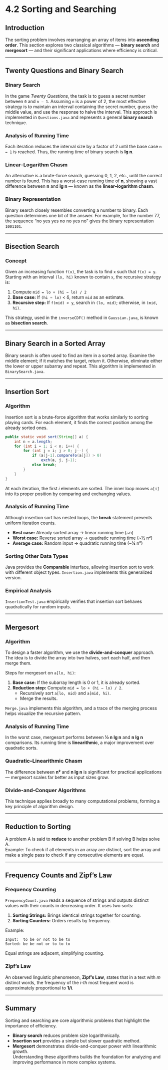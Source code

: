 # 4.2 Sorting and Searching

## Introduction
The sorting problem involves rearranging an array of items into **ascending order**. This section explores two classical algorithms — **binary search** and **mergesort** — and their significant applications where efficiency is critical.

---

## Twenty Questions and Binary Search

### Binary Search
In the game *Twenty Questions*, the task is to guess a secret number between `0` and `n − 1`. Assuming `n` is a power of 2, the most effective strategy is to maintain an interval containing the secret number, guess the middle value, and use the response to halve the interval. This approach is implemented in `Questions.java` and represents a general **binary search** technique.

### Analysis of Running Time
Each iteration reduces the interval size by a factor of 2 until the base case `n = 1` is reached. Thus, the running time of binary search is **lg n**.

### Linear–Logarithm Chasm
An alternative is a brute-force search, guessing 0, 1, 2, etc., until the correct number is found. This has a worst-case running time of **n**, showing a vast difference between **n** and **lg n** — known as the **linear–logarithm chasm**.

### Binary Representation
Binary search closely resembles converting a number to binary. Each question determines one bit of the answer. For example, for the number 77, the sequence “no yes yes no no yes no” gives the binary representation `1001101`.

---

## Bisection Search

### Concept
Given an increasing function `f(x)`, the task is to find `x` such that `f(x) = y`. Starting with an interval `(lo, hi)` known to contain `x`, the recursive strategy is:

1. Compute `mid = lo + (hi − lo) / 2`
2. **Base case:** If `(hi − lo)` < δ, return `mid` as an estimate.
3. **Recursive step:** If `f(mid) > y`, search in `(lo, mid)`; otherwise, in `(mid, hi)`.

This strategy, used in the `inverseCDF()` method in `Gaussian.java`, is known as **bisection search**.

---

## Binary Search in a Sorted Array

Binary search is often used to find an item in a sorted array. Examine the middle element; if it matches the target, return it. Otherwise, eliminate either the lower or upper subarray and repeat. This algorithm is implemented in `BinarySearch.java`.

---

## Insertion Sort

### Algorithm
Insertion sort is a brute-force algorithm that works similarly to sorting playing cards. For each element, it finds the correct position among the already sorted ones.

```java
public static void sort(String[] a) {
    int n = a.length;
    for (int i = 1; i < n; i++) {
        for (int j = i; j > 0; j--) {
            if (a[j-1].compareTo(a[j]) > 0)
                exch(a, j, j-1);
            else break;
        }
    }
}
```

At each iteration, the first *i* elements are sorted. The inner loop moves `a[i]` into its proper position by comparing and exchanging values.

### Analysis of Running Time
Although insertion sort has nested loops, the **break** statement prevents uniform iteration counts.

- **Best case:** Already sorted array → linear running time (~n)
- **Worst case:** Reverse sorted array → quadratic running time (~½ n²)
- **Average case:** Random input → quadratic running time (~¼ n²)

### Sorting Other Data Types
Java provides the **Comparable** interface, allowing insertion sort to work with different object types. `Insertion.java` implements this generalized version.

### Empirical Analysis
`InsertionTest.java` empirically verifies that insertion sort behaves quadratically for random inputs.

---

## Mergesort

### Algorithm
To design a faster algorithm, we use the **divide-and-conquer** approach. The idea is to divide the array into two halves, sort each half, and then merge them.

Steps for mergesort on `a[lo, hi)`:

1. **Base case:** If the subarray length is 0 or 1, it is already sorted.
2. **Reduction step:** Compute `mid = lo + (hi − lo) / 2`.
   - Recursively sort `a[lo, mid)` and `a[mid, hi)`.
   - Merge the results.

`Merge.java` implements this algorithm, and a trace of the merging process helps visualize the recursive pattern.

### Analysis of Running Time
In the worst case, mergesort performs between **½ n lg n** and **n lg n** comparisons. Its running time is **linearithmic**, a major improvement over quadratic sorts.

### Quadratic–Linearithmic Chasm
The difference between **n²** and **n lg n** is significant for practical applications — mergesort scales far better as input sizes grow.

### Divide-and-Conquer Algorithms
This technique applies broadly to many computational problems, forming a key principle of algorithm design.

---

## Reduction to Sorting
A problem A is said to **reduce** to another problem B if solving B helps solve A.  
Example: To check if all elements in an array are distinct, sort the array and make a single pass to check if any consecutive elements are equal.

---

## Frequency Counts and Zipf’s Law

### Frequency Counting
`FrequencyCount.java` reads a sequence of strings and outputs distinct values with their counts in decreasing order. It uses two sorts:

1. **Sorting Strings:** Brings identical strings together for counting.
2. **Sorting Counters:** Orders results by frequency.

Example:
```
Input:  to be or not to be to
Sorted: be be not or to to to
```
Equal strings are adjacent, simplifying counting.

### Zipf’s Law
An observed linguistic phenomenon, **Zipf’s Law**, states that in a text with *m* distinct words, the frequency of the *i-th* most frequent word is approximately proportional to **1/i**.

---

## Summary
Sorting and searching are core algorithmic problems that highlight the importance of efficiency.  
- **Binary search** reduces problem size logarithmically.  
- **Insertion sort** provides a simple but slower quadratic method.  
- **Mergesort** demonstrates divide-and-conquer power with linearithmic growth.  
Understanding these algorithms builds the foundation for analyzing and improving performance in more complex systems.
